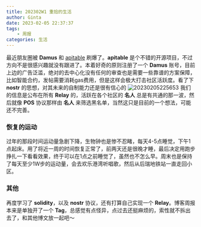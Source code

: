 ```yaml
---
title: 202302W1 重拾的生活
author: Ginta
date: 2023-02-05 22:37:37
tags:
    - 周报
categories: 生活
---
```

最近朋友圈被 **Damus** 和 [apitable](https://github.com/apitable/apitable) 刷爆了。**apitable** 是个不错的开源项目，不过方向不是很感兴趣就没有跟进了。本着好奇的原则注册了一个 **Damus** 账号，目前上边的广告泛滥，绝对的去中心化没有任何的审查也是需要一些靠谱的方案保障，比如智能合约，发帖需要消耗gas费用，但是这样会极大打击社区活跃度。看了下 **nostr** 的思想，对其未来的自制能力还是很有信心的
![20230205225653](https://cdn.jsdelivr.net/gh/mar-heaven/image-repo@main/blogs/pictures/20230205225653.png)
我们的信息是公布在所有 **Relay** 的，活跃在各个社区的 **名人** 总是有共通的那一波，然后就像 **POS** 协议那样由 **名人** 来筛选黑名单，当然这只是目前的一个想法，可能还不完善。

### 恢复的运动
过年的那段时间运动量急剧下降，生物钟也是惨不忍睹，每天4-5点睡觉，下午1点起床。用了将近一周的时间恢复正常了，前两天还是很晚才睡，最后决定用跑步挣扎一下看看效果，终于可以在1点之前睡觉了，虽然也不怎么早。周末也是保持了每天至少1W步的运动量，会去欢乐港湾听唱歌，然后从后瑞地铁站一直走回小区。

### 其他
再度学习了 **solidity**，以及 **nostr** 协议，还有打算自己实现一个 **Relay**。博客周报本来是单独开了一个 **Tag**，总感觉有点怪异，点过去还挺麻烦的，索性就不拆出去了，和其他博文放一起吧～
